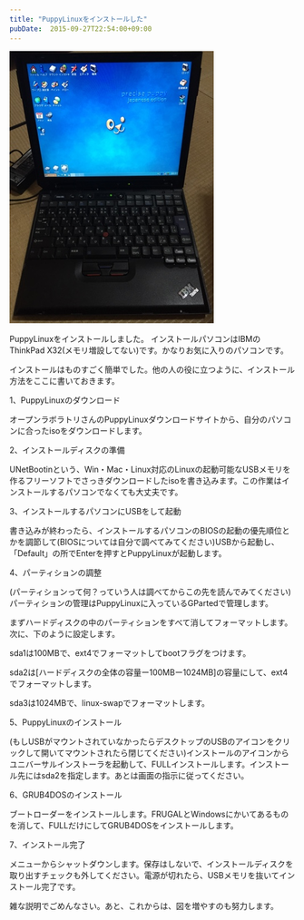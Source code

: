 ```yaml
---
title: "PuppyLinuxをインストールした"
pubDate:  2015-09-27T22:54:00+09:00
---
```


![](./20220218171541.jpg)

PuppyLinuxをインストールしました。
インストールパソコンはIBMのThinkPad X32(メモリ増設してない)です。かなりお気に入りのパソコンです。

インストールはものすごく簡単でした。他の人の役に立つように、インストール方法をここに書いておきます。

1、PuppyLinuxのダウンロード

オープンラボラトリさんのPuppyLinuxダウンロードサイトから、自分のパソコンに合ったisoをダウンロードします。

2、インストールディスクの準備

UNetBootinという、Win・Mac・Linux対応のLinuxの起動可能なUSBメモリを作るフリーソフトでさっきダウンロードしたisoを書き込みます。この作業はインストールするパソコンでなくても大丈夫です。

3、インストールするパソコンにUSBをして起動

書き込みが終わったら、インストールするパソコンのBIOSの起動の優先順位とかを調節して(BIOSについては自分で調べてみてください)USBから起動し、「Default」の所でEnterを押すとPuppyLinuxが起動します。

4、パーティションの調整

(パーティションって何？っていう人は調べてからこの先を読んでみてください)パーティションの管理はPuppyLinuxに入っているGPartedで管理します。

まずハードディスクの中のパーティションをすべて消してフォーマットします。次に、下のように設定します。

sda1は100MBで、ext4でフォーマットしてbootフラグをつけます。

sda2は[ハードディスクの全体の容量ー100MBー1024MB]の容量にして、ext4でフォーマットします。

sda3は1024MBで、linux-swapでフォーマットします。

5、PuppyLinuxのインストール

(もしUSBがマウントされていなかったらデスクトップのUSBのアイコンをクリックして開いてマウントされたら閉じてください)インストールのアイコンからユニバーサルインストーラを起動して、FULLインストールします。インストール先にはsda2を指定します。あとは画面の指示に従ってください。

6、GRUB4DOSのインストール

ブートローダーをインストールします。FRUGALとWindowsにかいてあるものを消して、FULLだけにしてGRUB4DOSをインストールします。

7、インストール完了

メニューからシャットダウンします。保存はしないで、インストールディスクを取り出すチェックも外してください。電源が切れたら、USBメモリを抜いてインストール完了です。

雑な説明でごめんなさい。あと、これからは、図を増やすのも努力します。
